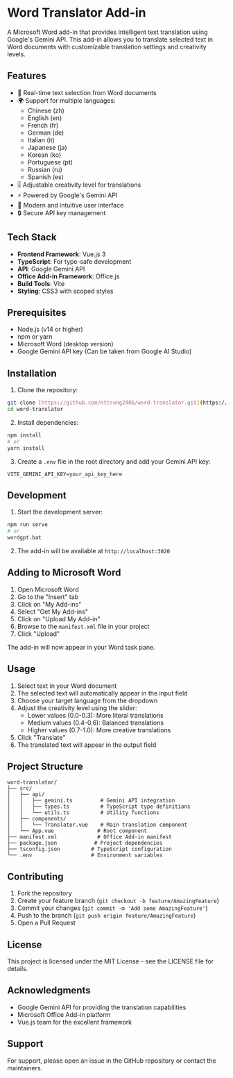 # Word Translator Add-in

A Microsoft Word add-in that provides intelligent text translation using Google's Gemini API. This add-in allows you to translate selected text in Word documents with customizable translation settings and creativity levels.

## Features

- 🔄 Real-time text selection from Word documents
- 🌍 Support for multiple languages:
  - Chinese (zh)
  - English (en)
  - French (fr)
  - German (de)
  - Italian (it)
  - Japanese (ja)
  - Korean (ko)
  - Portuguese (pt)
  - Russian (ru)
  - Spanish (es)
- 🎚️ Adjustable creativity level for translations
- ⚡ Powered by Google's Gemini API
- 🎨 Modern and intuitive user interface
- 🔒 Secure API key management

## Tech Stack

- **Frontend Framework**: Vue.js 3
- **TypeScript**: For type-safe development
- **API**: Google Gemini API
- **Office Add-in Framework**: Office.js
- **Build Tools**: Vite
- **Styling**: CSS3 with scoped styles

## Prerequisites

- Node.js (v14 or higher)
- npm or yarn
- Microsoft Word (desktop version)
- Google Gemini API key (Can be taken from Google AI Studio)

## Installation

1. Clone the repository:
```bash
git clone [https://github.com/nttrung2406/word-translator.git](https://github.com/nttrung2406/translation_tool.git)
cd word-translator
```

2. Install dependencies:
```bash
npm install
# or
yarn install
```

3. Create a `.env` file in the root directory and add your Gemini API key:
```env
VITE_GEMINI_API_KEY=your_api_key_here
```

## Development

1. Start the development server:
```bash
npm run serve
# or
wordgpt.bat
```

2. The add-in will be available at `http://localhost:3020`

## Adding to Microsoft Word

1. Open Microsoft Word
2. Go to the "Insert" tab
3. Click on "My Add-ins"
4. Select "Get My Add-ins"
5. Click on "Upload My Add-in"
6. Browse to the `manifest.xml` file in your project
7. Click "Upload"

The add-in will now appear in your Word task pane.

## Usage

1. Select text in your Word document
2. The selected text will automatically appear in the input field
3. Choose your target language from the dropdown
4. Adjust the creativity level using the slider:
   - Lower values (0.0-0.3): More literal translations
   - Medium values (0.4-0.6): Balanced translations
   - Higher values (0.7-1.0): More creative translations
5. Click "Translate"
6. The translated text will appear in the output field

## Project Structure

```
word-translator/
├── src/
│   ├── api/
│   │   ├── gemini.ts         # Gemini API integration
│   │   ├── types.ts          # TypeScript type definitions
│   │   └── utils.ts          # Utility functions
│   ├── components/
│   │   └── Translator.vue    # Main translation component
│   └── App.vue              # Root component
├── manifest.xml             # Office Add-in manifest
├── package.json            # Project dependencies
├── tsconfig.json          # TypeScript configuration
└── .env                   # Environment variables
```

## Contributing

1. Fork the repository
2. Create your feature branch (`git checkout -b feature/AmazingFeature`)
3. Commit your changes (`git commit -m 'Add some AmazingFeature'`)
4. Push to the branch (`git push origin feature/AmazingFeature`)
5. Open a Pull Request

## License

This project is licensed under the MIT License - see the LICENSE file for details.

## Acknowledgments

- Google Gemini API for providing the translation capabilities
- Microsoft Office Add-in platform
- Vue.js team for the excellent framework

## Support

For support, please open an issue in the GitHub repository or contact the maintainers.

